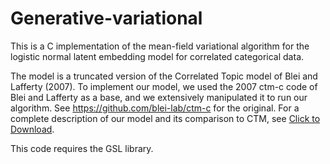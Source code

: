 # Generative-variational

This is a C implementation of the mean-field variational algorithm for the logistic normal latent embedding model for correlated categorical data.

The model is a truncated version of the Correlated Topic model of Blei and Lafferty (2007). To implement our model, we used the 2007 ctm-c code of Blei and Lafferty as a base, and we extensively manipulated it to run our algorithm. See https://github.com/blei-lab/ctm-c for the original. For a complete description of our model and its comparison to CTM, see <a href="generative_vi.pdf" download>Click to Download</a>.

This code requires the GSL library.
